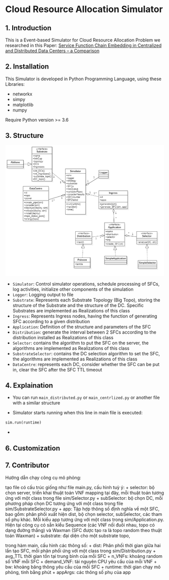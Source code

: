 ﻿# Cloud Resource Allocation Simulator

## 1. Introduction

This is a Event-based Simulator for Cloud Resource Allocation Problem we researched in this Paper: [Service Function Chain Embedding in Centralized and Distributed Data Centers – a
Comparison]()

## 2. Installation

This Simulator is developed in Python Programming Language, using these Libraries:

* networkx
* simpy
* matplotlib
* numpy

Require Python version >= 3.6

## 3. Structure

![alt](img/class_diagram.png)

* `Simulator`: Control simulator operations, schedule processing of SFCs, log activities, initialize other components of the simulation
* `Logger`: Logging output to file
* `Substrate`: Represents each Substrate Topology (Big Topo), storing the structure of the Substrate and the structure of the DC. Specific Substrates are implemented as Realizations of this class
* `Ingress`: Represents Ingress nodes, having the function of generating SFC according to a given distribution
* `Application`: Definition of the structure and parameters of the SFC
* `Distribution`: generate the interval between 2 SFCs according to the distribution installed as Realizations of this class
* `Selector`: contains the algorithm to put the SFC on the server, the algorithms are implemented as Realizations of this class
* `SubstrateSelector`: contains the DC selection algorithm to set the SFC, the algorithms are implemented as Realizations of this class
* `DataCentre`: represents each DC, consider whether the SFC can be put in, clear the SFC after the SFC TTL timeout

## 4. Explaination

* You can run `main_distributed.py` or `main_centrlized.py` or another file with a similar structure

* Simulator starts running when this line in main file is executed:
```python
sim.run(runtime)
```

* 

## 6. Customization

## 7. Contributor



Hướng dẫn chạy công cụ mô phỏng:

tạo file có cấu trúc giống như file main.py, cấu hình tuỳ ý:
    + selector: bộ chọn server, triển khai thuật toán VNF mapping tại đây, mỗi thuật toán tương ứng với một class trong file sim/Selector.py
    + subSelector: bộ chọn DC, mỗi phương pháp chọn DC tương ứng với một class trong file sim/SubstrateSelector.py
    + app: Tập hợp thông số định nghĩa về một SFC, bao gồm: phân phối xuất hiện dist, bộ chọn selector, subSelector, các tham số phụ khác. Mỗi kiểu app tương ứng với một class trong sim/Application.py. Hiện tại công cụ có sẵn kiểu Sequence (các VNF nối đuôi nhau, topo có dạng đường thẳng) và Waxman (SFC được tạo ra là topo random theo thuật toán Waxman)
    + substrate: đại diện cho một substrate topo,

trong hàm main, cấu hình các thông số:
    + dist: Phân phối thời gian giữa hai lần tạo SFC, mỗi phân phối ứng với một class trong sim/Distribution.py
    + avg_TTL thời gian tồn tại trung bình của mỗi SFC
    + n_VNFs: khoảng random số VNF mỗi SFC
    + demand_VNF: tài nguyên CPU yêu cầu của mỗi VNF
    + bw: khoảng băng thông yêu cầu của mỗi SFC
    + runtime: thời gian chạy mô phỏng, tinh bằng phút
    + appArgs: các thông số phụ của app